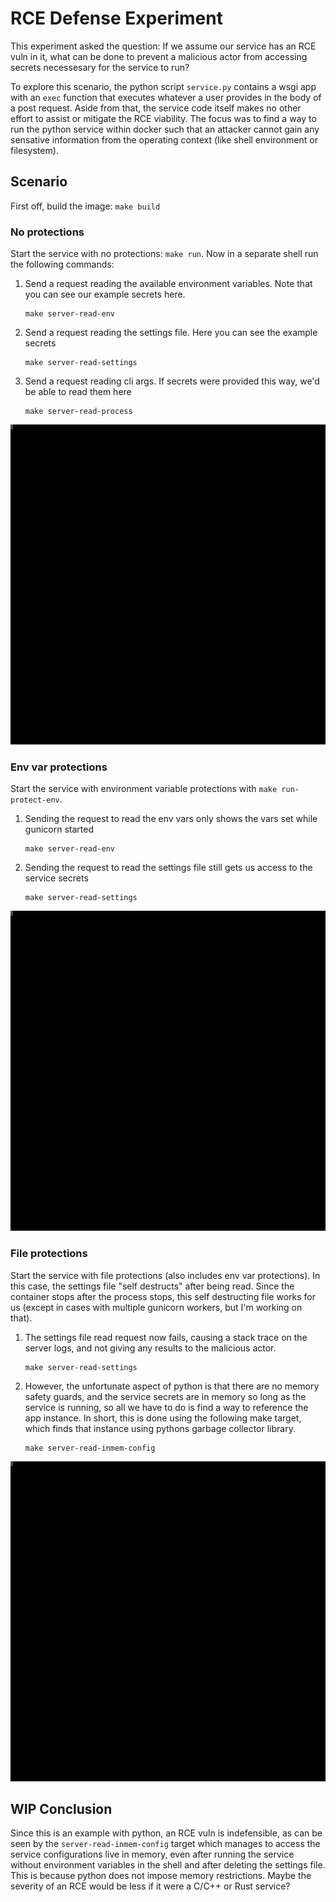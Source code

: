 
# RCE Defense Experiment

This experiment asked the question: If we assume our service has an RCE vuln in it, what can be done to prevent a malicious actor from accessing secrets necessesary for the service to run?

To explore this scenario, the python script `service.py` contains a wsgi app with an `exec` function that executes whatever a user provides in the body of a post request. Aside from that, the service code itself makes no other effort to assist or mitigate the RCE viability. The focus was to find a way to run the python service within docker such that an attacker cannot gain any sensative information from the operating context (like shell environment or filesystem).

## Scenario

First off, build the image: `make build`

### No protections

Start the service with no protections: `make run`. Now in a separate shell run the following commands:

1. Send a request reading the available environment variables. Note that you can see our example secrets here.
    ```
    make server-read-env
    ```

2. Send a request reading the settings file. Here you can see the example secrets
    ```
    make server-read-settings
    ```

3. Send a request reading cli args. If secrets were provided this way, we'd be able to read them here
    ```
    make server-read-process
    ```

![Example](./env.cast.svg)

### Env var protections

Start the service with environment variable protections with `make run-protect-env`.

1. Sending the request to read the env vars only shows the vars set while gunicorn started
    ```
    make server-read-env
    ```

2. Sending the request to read the settings file still gets us access to the service secrets
    ```
    make server-read-settings
    ```

![Example](./env.cast.svg)

### File protections

Start the service with file protections (also includes env var protections). In this case, the settings file "self destructs" after being read. Since the container stops after the process stops, this self destructing file works for us (except in cases with multiple gunicorn workers, but I'm working on that).

1. The settings file read request now fails, causing a stack trace on the server logs, and not giving any results to the malicious actor.
    ```
    make server-read-settings
    ```

2. However, the unfortunate aspect of python is that there are no memory safety guards, and the service secrets are in memory so long as the service is running, so all we have to do is find a way to reference the app instance. In short, this is done using the following make target, which finds that instance using pythons garbage collector library.
    ```
    make server-read-inmem-config
    ```

![Example](./file.cast.svg)

## WIP Conclusion

Since this is an example with python, an RCE vuln is indefensible, as can be seen by the `server-read-inmem-config` target which manages to access the service configurations live in memory, even after running the service without environment variables in the shell and after deleting the settings file. This is because python does not impose memory restrictions. Maybe the severity of an RCE would be less if it were a C/C++ or Rust service?
